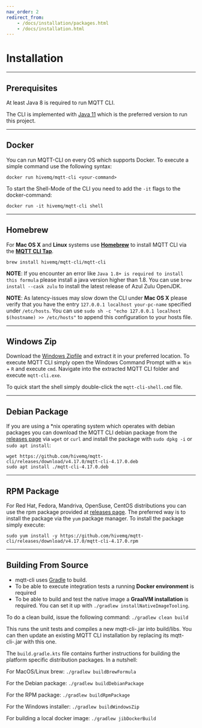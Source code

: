 ```yaml
---
nav_order: 2
redirect_from:
    - /docs/installation/packages.html
    - /docs/installation.html
---
```


# Installation

***

## Prerequisites

At least Java 8 is required to run MQTT CLI.

The CLI is implemented with [Java 11](https://www.azul.com/downloads/?version=java-11-lts&package=jdk#zulu) which is the
preferred version to run this project.

***

## Docker

You can run MQTT-CLI on every OS which supports Docker.
To execute a simple command use the following syntax:

```
docker run hivemq/mqtt-cli <your-command>
```

To start the Shell-Mode of the CLI you need to add the `-it` flags to the docker-command:

```
docker run -it hivemq/mqtt-cli shell
```

***

## Homebrew

For **Mac OS X** and **Linux** systems use **[Homebrew](https://brew.sh/)** to install MQTT CLI via the
**[MQTT CLI Tap](https://github.com/hivemq/homebrew-mqtt-cli)**.

```
brew install hivemq/mqtt-cli/mqtt-cli
```

**NOTE**: If you encounter an error like `Java 1.8+ is required to install this formula` please install a java version
higher than 1.8. You can use `brew install --cask zulu` to install the latest release of Azul Zulu OpenJDK.

**NOTE**: As latency-issues may slow down the CLI under **Mac OS X** please verify that you have the
entry `127.0.0.1 localhost your-pc-name` specified under `/etc/hosts`.
You can use `sudo sh -c "echo 127.0.0.1 localhost $(hostname) >> /etc/hosts"` to append this configuration to your
hosts file.

***

## Windows Zip

Download the [Windows Zipfile](https://github.com/hivemq/mqtt-cli/releases/download/v4.17.0/mqtt-cli-4.17.0-win.zip) and
extract it in your preferred location.
To execute MQTT CLI simply open the Windows Command Prompt with `⊞ Win` + `R` and execute `cmd`.
Navigate into the extracted MQTT CLI folder and execute `mqtt-cli.exe`.

To quick start the shell simply double-click the `mqtt-cli-shell.cmd` file.

***

## Debian Package

If you are using a *nix operating system which operates with debian packages you can download the MQTT CLI debian
package from the [releases page](https://github.com/hivemq/mqtt-cli/releases) via `wget` or `curl`
and install the package with `sudo dpkg -i`  or `sudo apt install`:

``` 
wget https://github.com/hivemq/mqtt-cli/releases/download/v4.17.0/mqtt-cli-4.17.0.deb
sudo apt install ./mqtt-cli-4.17.0.deb
``` 

***

## RPM Package

For Red Hat, Fedora, Mandriva, OpenSuse, CentOS distributions you can use the rpm package provided
at [releases page](https://github.com/hivemq/mqtt-cli/releases).
The preferred way is to install the package via the `yum` package manager. To install the package simply execute:

``` 
sudo yum install -y https://github.com/hivemq/mqtt-cli/releases/download/v4.17.0/mqtt-cli-4.17.0.rpm
```

***

## Building From Source

- mqtt-cli uses [Gradle](https://gradle.org/) to build.
- To be able to execute integration tests a running **Docker environment** is required
- To be able to build and test the native image a **GraalVM installation** is required. You can set it up
  with `./gradlew installNativeImageTooling`.

To do a clean build, issue the following command:
`./gradlew clean build`

This runs the unit tests and compiles a new mqtt-cli-<version>.jar into build/libs.
You can then update an existing MQTT CLI installation by replacing its mqtt-cli-<version>.jar with this one.

The `build.gradle.kts` file contains further instructions for building the platform specific distribution packages.
In a nutshell:

For MacOS/Linux brew:
`./gradlew buildBrewFormula`

For the Debian package:
`./gradlew buildDebianPackage`

For the RPM package:
`./gradlew buildRpmPackage`

For the Windows installer:
`./gradlew buildWindowsZip`

For building a local docker image:
`./gradlew jibDockerBuild`
